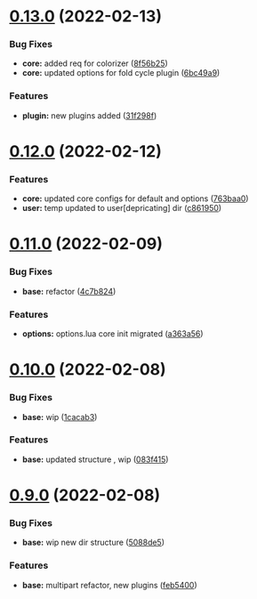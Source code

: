 # [0.13.0](https://github.com/umgbhalla/nvim-titan/compare/v0.12.0...v0.13.0) (2022-02-13)


### Bug Fixes

* **core:** added req for colorizer ([8f56b25](https://github.com/umgbhalla/nvim-titan/commit/8f56b25f1a1337bb858bae5959c0581c70fcbbae))
* **core:** updated options for fold cycle plugin ([6bc49a9](https://github.com/umgbhalla/nvim-titan/commit/6bc49a935690c237efb3b903c6695445bd8abe35))


### Features

* **plugin:** new plugins added ([31f298f](https://github.com/umgbhalla/nvim-titan/commit/31f298feebb01d3ad157abe9b4245771ba886f66))



# [0.12.0](https://github.com/umgbhalla/nvim-titan/compare/v0.11.0...v0.12.0) (2022-02-12)


### Features

* **core:** updated core configs for default and options ([763baa0](https://github.com/umgbhalla/nvim-titan/commit/763baa01f69de6de9aa07fe9f0972d0ac3246e4e))
* **user:** temp updated to user[depricating] dir ([c861950](https://github.com/umgbhalla/nvim-titan/commit/c8619503a76b10d36a9a4daed8666b4a4fbe4c0b))



# [0.11.0](https://github.com/umgbhalla/nvim-titan/compare/v0.10.0...v0.11.0) (2022-02-09)


### Bug Fixes

* **base:** refactor ([4c7b824](https://github.com/umgbhalla/nvim-titan/commit/4c7b824543cc71d125ba5b66c9ad01cb2c9c9e38))


### Features

* **options:** options.lua core init migrated ([a363a56](https://github.com/umgbhalla/nvim-titan/commit/a363a5672a9c43067d3a5169d1a6ca228db9e02b))



# [0.10.0](https://github.com/umgbhalla/nvim-titan/compare/v0.9.0...v0.10.0) (2022-02-08)


### Bug Fixes

* **base:** wip ([1cacab3](https://github.com/umgbhalla/nvim-titan/commit/1cacab30a57ba9c79e1fd810bfe2220f48a12e71))


### Features

* **base:** updated structure , wip ([083f415](https://github.com/umgbhalla/nvim-titan/commit/083f4159eee61021ee31d362cf55bc43b7f75ee0))



# [0.9.0](https://github.com/umgbhalla/nvim-titan/compare/v0.8.0...v0.9.0) (2022-02-08)


### Bug Fixes

* **base:** wip new dir structure ([5088de5](https://github.com/umgbhalla/nvim-titan/commit/5088de5bf3aef989b2bd1571eef178c1e5d54096))


### Features

* **base:** multipart refactor, new plugins ([feb5400](https://github.com/umgbhalla/nvim-titan/commit/feb5400be459590e07e5946868c1866ce847597f))



